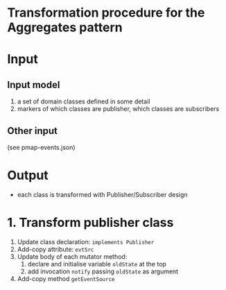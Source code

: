 Transformation procedure for the Aggregates pattern <!-- omit in toc -->
=====

# Input <!-- omit in toc -->
## Input model <!-- omit in toc -->
1. a set of domain classes defined in some detail
2. markers of which classes are publisher, which classes are subscribers
## Other input <!-- omit in toc -->
(see pmap-events.json)

# Output <!-- omit in toc -->
- each class is transformed with Publisher/Subscriber design

# 1. Transform publisher class
1. Update class declaration: `implements Publisher`
2. Add-copy attribute: `evtSrc`
3. Update body of each mutator method:
   1. declare and initialise variable `oldState` at the top
   2. add invocation `notify` passing `oldState` as argument
4. Add-copy method `getEventSource`

